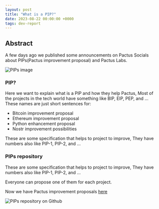 ```yaml
---
layout: post
title: "What is a PIP?"
date: 2023-08-22 00:00:00 +0000
tags: dev-report
---
```


## Abstract

A few days ago we published some announcements on Pactus Socials about PIPs(Pactus improvement proposal) and Pactus Labs.

![PIPs image](/blog/images/2023-09-04-what-is-a-pip/PIP.png)

### PIP?

Here we want to explain what is a PIP and how they help Pactus, 
Most of the projects in the tech world have something like BIP, EIP, PEP, and …
These names are just short sentences for:

* Bitcoin improvement proposal
* Ethereum improvement proposal
* Python enhancement proposal
* Nostr improvement possibilities

These are some specification that helps to project to improve, They have numbers also like PIP-1, PIP-2, and …

### PIPs repository

These are some specification that helps to project to improve, They have numbers also like PIP-1, PIP-2, and …

Everyone can propose one of them for each project.

Now we have Pactus improvement proposals [here](https://github.com/pactus-project/PIPs)

![PIPs repository on Github](/blog/images/2023-09-04-what-is-a-pip/repository.png)
